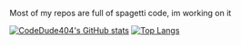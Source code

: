 Most of my repos are full of spagetti code, im working on it

[![CodeDude404's GitHub stats](https://github-readme-stats.vercel.app/api?username=d3finit&show_icons=true&theme=radical)](https://github.com/anuraghazra/github-readme-stats)
[![Top Langs](https://github-readme-stats.vercel.app/api/top-langs/?username=d3finit&layout=compact&theme=radical)](https://github.com/anuraghazra/github-readme-stats)
